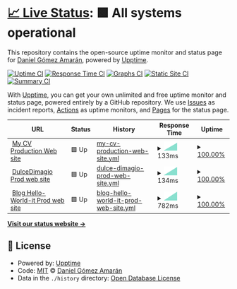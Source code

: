 # [📈 Live Status](https://danielitogomez.github.io/upptime): <!--live status--> **🟩 All systems operational**

This repository contains the open-source uptime monitor and status page for [Daniel Gómez Amarán](https://www.helloworld-it.com/), powered by [Upptime](https://github.com/upptime/upptime).

[![Uptime CI](https://github.com/danielitogomez/upptime/workflows/Uptime%20CI/badge.svg)](https://github.com/danielitogomez/upptime/actions?query=workflow%3A%22Uptime+CI%22)
[![Response Time CI](https://github.com/danielitogomez/upptime/workflows/Response%20Time%20CI/badge.svg)](https://github.com/danielitogomez/upptime/actions?query=workflow%3A%22Response+Time+CI%22)
[![Graphs CI](https://github.com/danielitogomez/upptime/workflows/Graphs%20CI/badge.svg)](https://github.com/danielitogomez/upptime/actions?query=workflow%3A%22Graphs+CI%22)
[![Static Site CI](https://github.com/danielitogomez/upptime/workflows/Static%20Site%20CI/badge.svg)](https://github.com/danielitogomez/upptime/actions?query=workflow%3A%22Static+Site+CI%22)
[![Summary CI](https://github.com/danielitogomez/upptime/workflows/Summary%20CI/badge.svg)](https://github.com/danielitogomez/upptime/actions?query=workflow%3A%22Summary+CI%22)

With [Upptime](https://upptime.js.org), you can get your own unlimited and free uptime monitor and status page, powered entirely by a GitHub repository. We use [Issues](https://github.com/danielitogomez/upptime/issues) as incident reports, [Actions](https://github.com/danielitogomez/upptime/actions) as uptime monitors, and [Pages](https://danielitogomez.github.io/upptime) for the status page.

<!--start: status pages-->
<!-- This summary is generated by Upptime (https://github.com/upptime/upptime) -->
<!-- Do not edit this manually, your changes will be overwritten -->
<!-- prettier-ignore -->
| URL | Status | History | Response Time | Uptime |
| --- | ------ | ------- | ------------- | ------ |
| <img alt="" src="https://favicons.githubusercontent.com/danielitogomez.github.io" height="13"> [My CV Production Web site](https://danielitogomez.github.io/my-cv/) | 🟩 Up | [my-cv-production-web-site.yml](https://github.com/danielitogomez/upptime/commits/HEAD/history/my-cv-production-web-site.yml) | <details><summary><img alt="Response time graph" src="./graphs/my-cv-production-web-site/response-time-week.png" height="20"> 133ms</summary><br><a href="https://danielitogomez.github.io/upptime/history/my-cv-production-web-site"><img alt="Response time 133" src="https://img.shields.io/endpoint?url=https%3A%2F%2Fraw.githubusercontent.com%2Fdanielitogomez%2Fupptime%2FHEAD%2Fapi%2Fmy-cv-production-web-site%2Fresponse-time.json"></a><br><a href="https://danielitogomez.github.io/upptime/history/my-cv-production-web-site"><img alt="24-hour response time 133" src="https://img.shields.io/endpoint?url=https%3A%2F%2Fraw.githubusercontent.com%2Fdanielitogomez%2Fupptime%2FHEAD%2Fapi%2Fmy-cv-production-web-site%2Fresponse-time-day.json"></a><br><a href="https://danielitogomez.github.io/upptime/history/my-cv-production-web-site"><img alt="7-day response time 133" src="https://img.shields.io/endpoint?url=https%3A%2F%2Fraw.githubusercontent.com%2Fdanielitogomez%2Fupptime%2FHEAD%2Fapi%2Fmy-cv-production-web-site%2Fresponse-time-week.json"></a><br><a href="https://danielitogomez.github.io/upptime/history/my-cv-production-web-site"><img alt="30-day response time 133" src="https://img.shields.io/endpoint?url=https%3A%2F%2Fraw.githubusercontent.com%2Fdanielitogomez%2Fupptime%2FHEAD%2Fapi%2Fmy-cv-production-web-site%2Fresponse-time-month.json"></a><br><a href="https://danielitogomez.github.io/upptime/history/my-cv-production-web-site"><img alt="1-year response time 133" src="https://img.shields.io/endpoint?url=https%3A%2F%2Fraw.githubusercontent.com%2Fdanielitogomez%2Fupptime%2FHEAD%2Fapi%2Fmy-cv-production-web-site%2Fresponse-time-year.json"></a></details> | <details><summary><a href="https://danielitogomez.github.io/upptime/history/my-cv-production-web-site">100.00%</a></summary><a href="https://danielitogomez.github.io/upptime/history/my-cv-production-web-site"><img alt="All-time uptime 100.00%" src="https://img.shields.io/endpoint?url=https%3A%2F%2Fraw.githubusercontent.com%2Fdanielitogomez%2Fupptime%2FHEAD%2Fapi%2Fmy-cv-production-web-site%2Fuptime.json"></a><br><a href="https://danielitogomez.github.io/upptime/history/my-cv-production-web-site"><img alt="24-hour uptime 100.00%" src="https://img.shields.io/endpoint?url=https%3A%2F%2Fraw.githubusercontent.com%2Fdanielitogomez%2Fupptime%2FHEAD%2Fapi%2Fmy-cv-production-web-site%2Fuptime-day.json"></a><br><a href="https://danielitogomez.github.io/upptime/history/my-cv-production-web-site"><img alt="7-day uptime 100.00%" src="https://img.shields.io/endpoint?url=https%3A%2F%2Fraw.githubusercontent.com%2Fdanielitogomez%2Fupptime%2FHEAD%2Fapi%2Fmy-cv-production-web-site%2Fuptime-week.json"></a><br><a href="https://danielitogomez.github.io/upptime/history/my-cv-production-web-site"><img alt="30-day uptime 100.00%" src="https://img.shields.io/endpoint?url=https%3A%2F%2Fraw.githubusercontent.com%2Fdanielitogomez%2Fupptime%2FHEAD%2Fapi%2Fmy-cv-production-web-site%2Fuptime-month.json"></a><br><a href="https://danielitogomez.github.io/upptime/history/my-cv-production-web-site"><img alt="1-year uptime 100.00%" src="https://img.shields.io/endpoint?url=https%3A%2F%2Fraw.githubusercontent.com%2Fdanielitogomez%2Fupptime%2FHEAD%2Fapi%2Fmy-cv-production-web-site%2Fuptime-year.json"></a></details>
| <img alt="" src="https://favicons.githubusercontent.com/dulcedimagio.com" height="13"> [DulceDimagio Prod web site](https://dulcedimagio.com/) | 🟩 Up | [dulce-dimagio-prod-web-site.yml](https://github.com/danielitogomez/upptime/commits/HEAD/history/dulce-dimagio-prod-web-site.yml) | <details><summary><img alt="Response time graph" src="./graphs/dulce-dimagio-prod-web-site/response-time-week.png" height="20"> 134ms</summary><br><a href="https://danielitogomez.github.io/upptime/history/dulce-dimagio-prod-web-site"><img alt="Response time 134" src="https://img.shields.io/endpoint?url=https%3A%2F%2Fraw.githubusercontent.com%2Fdanielitogomez%2Fupptime%2FHEAD%2Fapi%2Fdulce-dimagio-prod-web-site%2Fresponse-time.json"></a><br><a href="https://danielitogomez.github.io/upptime/history/dulce-dimagio-prod-web-site"><img alt="24-hour response time 134" src="https://img.shields.io/endpoint?url=https%3A%2F%2Fraw.githubusercontent.com%2Fdanielitogomez%2Fupptime%2FHEAD%2Fapi%2Fdulce-dimagio-prod-web-site%2Fresponse-time-day.json"></a><br><a href="https://danielitogomez.github.io/upptime/history/dulce-dimagio-prod-web-site"><img alt="7-day response time 134" src="https://img.shields.io/endpoint?url=https%3A%2F%2Fraw.githubusercontent.com%2Fdanielitogomez%2Fupptime%2FHEAD%2Fapi%2Fdulce-dimagio-prod-web-site%2Fresponse-time-week.json"></a><br><a href="https://danielitogomez.github.io/upptime/history/dulce-dimagio-prod-web-site"><img alt="30-day response time 134" src="https://img.shields.io/endpoint?url=https%3A%2F%2Fraw.githubusercontent.com%2Fdanielitogomez%2Fupptime%2FHEAD%2Fapi%2Fdulce-dimagio-prod-web-site%2Fresponse-time-month.json"></a><br><a href="https://danielitogomez.github.io/upptime/history/dulce-dimagio-prod-web-site"><img alt="1-year response time 134" src="https://img.shields.io/endpoint?url=https%3A%2F%2Fraw.githubusercontent.com%2Fdanielitogomez%2Fupptime%2FHEAD%2Fapi%2Fdulce-dimagio-prod-web-site%2Fresponse-time-year.json"></a></details> | <details><summary><a href="https://danielitogomez.github.io/upptime/history/dulce-dimagio-prod-web-site">100.00%</a></summary><a href="https://danielitogomez.github.io/upptime/history/dulce-dimagio-prod-web-site"><img alt="All-time uptime 100.00%" src="https://img.shields.io/endpoint?url=https%3A%2F%2Fraw.githubusercontent.com%2Fdanielitogomez%2Fupptime%2FHEAD%2Fapi%2Fdulce-dimagio-prod-web-site%2Fuptime.json"></a><br><a href="https://danielitogomez.github.io/upptime/history/dulce-dimagio-prod-web-site"><img alt="24-hour uptime 100.00%" src="https://img.shields.io/endpoint?url=https%3A%2F%2Fraw.githubusercontent.com%2Fdanielitogomez%2Fupptime%2FHEAD%2Fapi%2Fdulce-dimagio-prod-web-site%2Fuptime-day.json"></a><br><a href="https://danielitogomez.github.io/upptime/history/dulce-dimagio-prod-web-site"><img alt="7-day uptime 100.00%" src="https://img.shields.io/endpoint?url=https%3A%2F%2Fraw.githubusercontent.com%2Fdanielitogomez%2Fupptime%2FHEAD%2Fapi%2Fdulce-dimagio-prod-web-site%2Fuptime-week.json"></a><br><a href="https://danielitogomez.github.io/upptime/history/dulce-dimagio-prod-web-site"><img alt="30-day uptime 100.00%" src="https://img.shields.io/endpoint?url=https%3A%2F%2Fraw.githubusercontent.com%2Fdanielitogomez%2Fupptime%2FHEAD%2Fapi%2Fdulce-dimagio-prod-web-site%2Fuptime-month.json"></a><br><a href="https://danielitogomez.github.io/upptime/history/dulce-dimagio-prod-web-site"><img alt="1-year uptime 100.00%" src="https://img.shields.io/endpoint?url=https%3A%2F%2Fraw.githubusercontent.com%2Fdanielitogomez%2Fupptime%2FHEAD%2Fapi%2Fdulce-dimagio-prod-web-site%2Fuptime-year.json"></a></details>
| <img alt="" src="https://favicons.githubusercontent.com/www.helloworld-it.com" height="13"> [Blog Hello-World-it Prod web site](https://www.helloworld-it.com/) | 🟩 Up | [blog-hello-world-it-prod-web-site.yml](https://github.com/danielitogomez/upptime/commits/HEAD/history/blog-hello-world-it-prod-web-site.yml) | <details><summary><img alt="Response time graph" src="./graphs/blog-hello-world-it-prod-web-site/response-time-week.png" height="20"> 782ms</summary><br><a href="https://danielitogomez.github.io/upptime/history/blog-hello-world-it-prod-web-site"><img alt="Response time 782" src="https://img.shields.io/endpoint?url=https%3A%2F%2Fraw.githubusercontent.com%2Fdanielitogomez%2Fupptime%2FHEAD%2Fapi%2Fblog-hello-world-it-prod-web-site%2Fresponse-time.json"></a><br><a href="https://danielitogomez.github.io/upptime/history/blog-hello-world-it-prod-web-site"><img alt="24-hour response time 782" src="https://img.shields.io/endpoint?url=https%3A%2F%2Fraw.githubusercontent.com%2Fdanielitogomez%2Fupptime%2FHEAD%2Fapi%2Fblog-hello-world-it-prod-web-site%2Fresponse-time-day.json"></a><br><a href="https://danielitogomez.github.io/upptime/history/blog-hello-world-it-prod-web-site"><img alt="7-day response time 782" src="https://img.shields.io/endpoint?url=https%3A%2F%2Fraw.githubusercontent.com%2Fdanielitogomez%2Fupptime%2FHEAD%2Fapi%2Fblog-hello-world-it-prod-web-site%2Fresponse-time-week.json"></a><br><a href="https://danielitogomez.github.io/upptime/history/blog-hello-world-it-prod-web-site"><img alt="30-day response time 782" src="https://img.shields.io/endpoint?url=https%3A%2F%2Fraw.githubusercontent.com%2Fdanielitogomez%2Fupptime%2FHEAD%2Fapi%2Fblog-hello-world-it-prod-web-site%2Fresponse-time-month.json"></a><br><a href="https://danielitogomez.github.io/upptime/history/blog-hello-world-it-prod-web-site"><img alt="1-year response time 782" src="https://img.shields.io/endpoint?url=https%3A%2F%2Fraw.githubusercontent.com%2Fdanielitogomez%2Fupptime%2FHEAD%2Fapi%2Fblog-hello-world-it-prod-web-site%2Fresponse-time-year.json"></a></details> | <details><summary><a href="https://danielitogomez.github.io/upptime/history/blog-hello-world-it-prod-web-site">100.00%</a></summary><a href="https://danielitogomez.github.io/upptime/history/blog-hello-world-it-prod-web-site"><img alt="All-time uptime 100.00%" src="https://img.shields.io/endpoint?url=https%3A%2F%2Fraw.githubusercontent.com%2Fdanielitogomez%2Fupptime%2FHEAD%2Fapi%2Fblog-hello-world-it-prod-web-site%2Fuptime.json"></a><br><a href="https://danielitogomez.github.io/upptime/history/blog-hello-world-it-prod-web-site"><img alt="24-hour uptime 100.00%" src="https://img.shields.io/endpoint?url=https%3A%2F%2Fraw.githubusercontent.com%2Fdanielitogomez%2Fupptime%2FHEAD%2Fapi%2Fblog-hello-world-it-prod-web-site%2Fuptime-day.json"></a><br><a href="https://danielitogomez.github.io/upptime/history/blog-hello-world-it-prod-web-site"><img alt="7-day uptime 100.00%" src="https://img.shields.io/endpoint?url=https%3A%2F%2Fraw.githubusercontent.com%2Fdanielitogomez%2Fupptime%2FHEAD%2Fapi%2Fblog-hello-world-it-prod-web-site%2Fuptime-week.json"></a><br><a href="https://danielitogomez.github.io/upptime/history/blog-hello-world-it-prod-web-site"><img alt="30-day uptime 100.00%" src="https://img.shields.io/endpoint?url=https%3A%2F%2Fraw.githubusercontent.com%2Fdanielitogomez%2Fupptime%2FHEAD%2Fapi%2Fblog-hello-world-it-prod-web-site%2Fuptime-month.json"></a><br><a href="https://danielitogomez.github.io/upptime/history/blog-hello-world-it-prod-web-site"><img alt="1-year uptime 100.00%" src="https://img.shields.io/endpoint?url=https%3A%2F%2Fraw.githubusercontent.com%2Fdanielitogomez%2Fupptime%2FHEAD%2Fapi%2Fblog-hello-world-it-prod-web-site%2Fuptime-year.json"></a></details>

<!--end: status pages-->

[**Visit our status website →**](https://danielitogomez.github.io/upptime)

## 📄 License

- Powered by: [Upptime](https://github.com/upptime/upptime)
- Code: [MIT](./LICENSE) © [Daniel Gómez Amarán](https://www.helloworld-it.com/)
- Data in the `./history` directory: [Open Database License](https://opendatacommons.org/licenses/odbl/1-0/)
